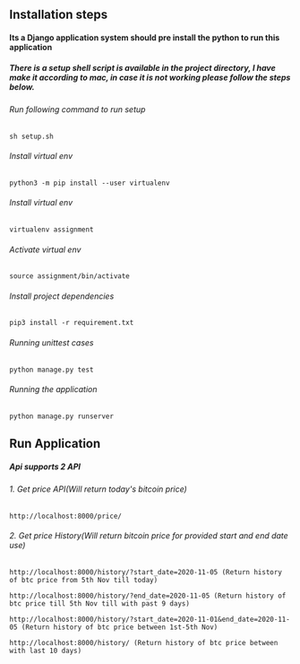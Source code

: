 
## Installation steps

#### Its a Django application system should pre install the python to run this application

##### There is a setup shell script is available in the project directory, I have make it according to mac, in case it is not working please follow the steps below. 
###### Run following command to run setup
    sh setup.sh
     
###### Install virtual env
    python3 -m pip install --user virtualenv

###### Install virtual env
    virtualenv assignment
###### Activate virtual env
    source assignment/bin/activate

###### Install project dependencies
    pip3 install -r requirement.txt

###### Running unittest cases
    python manage.py test

###### Running the application
    python manage.py runserver
    
## Run Application    

##### Api supports 2 API
###### 1. Get price API(Will return today's bitcoin price)
    
    http://localhost:8000/price/ 
    
###### 2. Get price History(Will return bitcoin price for provided start and end date use)
    
    http://localhost:8000/history/?start_date=2020-11-05 (Return history of btc price from 5th Nov till today) 
    
    http://localhost:8000/history/?end_date=2020-11-05 (Return history of btc price till 5th Nov till with past 9 days) 
    
    http://localhost:8000/history/?start_date=2020-11-01&end_date=2020-11-05 (Return history of btc price between 1st-5th Nov) 
    
    http://localhost:8000/history/ (Return history of btc price between with last 10 days) 
